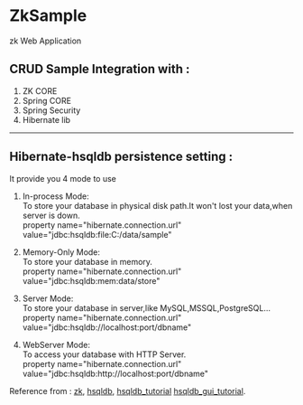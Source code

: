 # ZkSample
zk Web Application   

CRUD Sample Integration with :
------------------------------   
1.	ZK CORE
2.	Spring CORE
3.	Spring Security
4.	Hibernate lib
***

Hibernate-hsqldb persistence setting :
--------------------------------------  
It provide you 4 mode to use

1. In-process Mode:   	
To store your database in physical disk path.It won't lost your data,when server is down.   
    property name="hibernate.connection.url" value="jdbc:hsqldb:file:C:/data/sample"

2. Memory-Only Mode:   	
To store your database in memory.   
    property name="hibernate.connection.url" value="jdbc:hsqldb:mem:data/store"    
3. Server Mode:	   
To store your database in server,like MySQL,MSSQL,PostgreSQL...       
    property name="hibernate.connection.url" value="jdbc:hsqldb://localhost:port/dbname"  

4. WebServer Mode:	  
To access your database with HTTP Server.   
    property name="hibernate.connection.url" value="jdbc:hsqldb:http://localhost:port/dbname"  


Reference from : [zk](https://www.zkoss.org/), 
[hsqldb](http://hsqldb.org/index.html), 
[hsqldb_tutorial](http://java.openyu.org/2014/03/hsqldb1-database.html) 
[hsqldb_gui_tutorial](http://java.openyu.org/2014/03/hsqldb3-guitable.html).